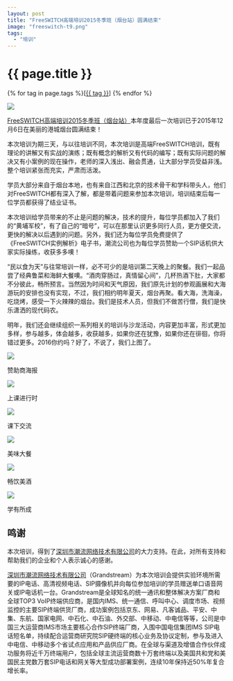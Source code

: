 ```yaml
---
layout: post
title: "FreeSWITCH高端培训2015冬季班（烟台站）圆满结束"
image: "freeswitch-t9.png"
tags:
  - "培训"
---
```


# {{ page.title }}

<div class="tags">
{% for tag in page.tags %}[<a class="tag" href="/tags.html#{{ tag }}">{{ tag }}</a>] {% endfor %}
</div>

<p><img src="/images/fscnds2015/images_training/IMG_20151206_160000.jpg"  /></p>

[FreeSWITCH高端培训2015冬季班（烟台站）](/2015/05/29/freeswitch-training-2015-yt.html)本年度最后一次培训已于2015年12月6日在美丽的港城烟台圆满结束！

本次培训为期三天，与以往培训不同，本次培训是高端FreeSWITCH培训，既有理论的讲解又有实战的演练；既有概念的解析又有代码的编写；既有实际问题的解决又有小案例的现在操作，老师的深入浅出、融会贯通，让大部分学员受益非浅。整个培训紧张而充实，严肃而活泼。

学员大部分来自于烟台本地，也有来自江西和北京的技术骨干和学科带头人，他们对FreeSWITCH都有深入了解，都是带着问题来参加本次培训，培训结束后每一位学员都获得了结业证书。

本次培训给学员带来的不止是问题的解决，技术的提升，每位学员都加入了我们的“黄埔军校”，有了自己的“暗号”，可以在那里认识更多同行人员，更方便交流，更快的解决以后遇到的问题。另外，我们还为每位学员免费提供了《FreeSWITCH实例解析》电子书，潮流公司也为每位学员赞助一个SIP话机供大家实际操练，收获多多噢！

“民以食为天”与往常培训一样，必不可少的是培训第二天晚上的聚餐。我们一起品尝了经典鲁菜和海鲜大餐噢。“酒肉穿肠过，真情留心间”，几杯热酒下肚，大家都不分彼此，畅所预言。当然因为时间和天气原因，我们原先计划的参观画展和大海游玩的安排也没有实现，不过，我们相约明年夏天，烟台再聚。看大海，洗海澡，吃烧烤，感受一下火辣辣的烟台。我们是技术人员，但我们不做苦行僧，我们是快乐潇洒的现代码农。

明年，我们还会继续组织一系列相关的培训与沙龙活动，内容更加丰富，形式更加多样，参与越多，体会越多，收获越多，如果你还在犹豫，如果你还在徘徊，你将错过更多。2016你约吗？好了，不说了，我们上图了。

<p><img src="/images/fscnds2015/images_training/IMG_20151206_140200.jpg"  /></p>
<div style="text-align: left">赞助商海报</div>
<p><img src="/images/fscnds2015/images_training/IMG_20151205_101523.jpg"  /></p>
<div style="text-align: left">上课进行时</div>
<p><img src="/images/fscnds2015/images_training/IMG_20151205_102223.jpg"  /></p>
<div style="text-align: left">课下交流</div>
<p><img src="/images/fscnds2015/images_training/IMG_20151205_180523.jpg"  /></p>
<div style="text-align: left">美味大餐</div>
<p><img src="/images/fscnds2015/images_training/IMG_20151205_172503.jpg"  /></p>
<div style="text-align: left">畅饮美酒</div>
<p><img src="/images/fscnds2015/images_training/IMG_20151206_161103.jpg"  /></p>
<div style="text-align: left">学有所成</div>


## 鸣谢
本次培训，得到了[深圳市潮流网络技术有限公司](http://www.grandstream.cn/About.aspx?TypeId=15)的大力支持。在此，对所有支持和帮助我们的企业和个人表示诚心的感谢。

[深圳市潮流网络技术有限公司](http://www.grandstream.cn/About.aspx?TypeId=15)（Grandstream）为本次培训会提供实验环境所需要的IP电话、高清视频电话、SIP摄像机并向每位参加培训的学员赠送单口语音网关或IP电话机一台。Grandstream是全球知名的统一通讯和整体解决方案厂商和全球TOP3 VoIP终端供应商，是国内IMS、统一通信、呼叫中心、调度市场、视频监控的主要SIP终端供货厂商，成功案例包括京东、网易、凡客诚品、平安、中集、东航、国家电网、中石化、中石油、外交部、中移动、中电信等等，公司是中国三大运营商IMS市场主要核心合作SIP终端厂商，入围中国电信集团IMS SIP电话短名单，持续配合运营商研究院SIP硬终端的核心业务及协议定制，参与及进入中电信、中移动多个省试点应用和产品供应厂商。在全球与渠道及增值合作伙伴成功服务将近千万终端用户，包括全球主流运营商数十万套终端以及美国共和党和美国民主党数万套SIP电话和网关等大型成功部署案例，连续10年保持近50%年复合增长率。
